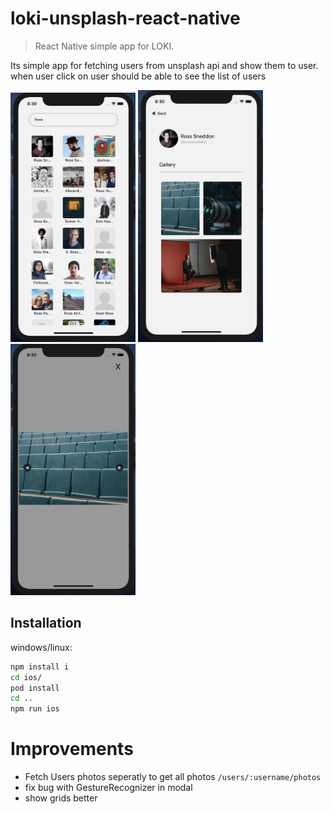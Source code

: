 # loki-unsplash-react-native
> React Native simple app for LOKI.

Its simple app for fetching users from unsplash api and show them to user. when user click on user should be able to see the list of users 

<img src="./screen1.png" width="200">
<img src="./screen2.png" width="200">
<img src="./screen3.png" width="200">

## Installation

windows/linux:
```sh
npm install i
cd ios/
pod install
cd ..
npm run ios
```

# Improvements

- Fetch Users photos seperatly to get all photos ``/users/:username/photos``
- fix bug with GestureRecognizer in modal
- show grids better
